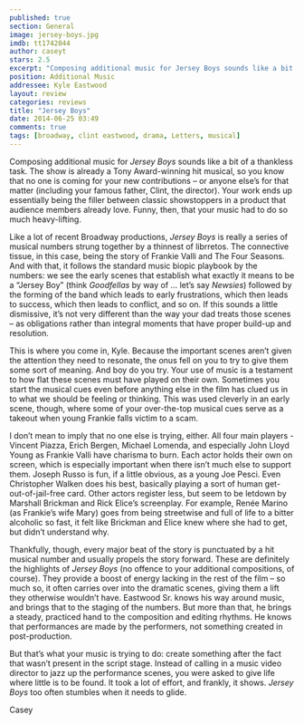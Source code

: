 ```yaml
---
published: true
section: General
image: jersey-boys.jpg
imdb: tt1742044
author: caseyt 
stars: 2.5
excerpt: "Composing additional music for Jersey Boys sounds like a bit of a thankless task. The show is already a Tony Award-winning hit musical, so you know that no one is coming for your new contributions - or anyone else's for that matter (including your famous father, Clint, the director)."
position: Additional Music
addressee: Kyle Eastwood
layout: review
categories: reviews
title: "Jersey Boys"
date: 2014-06-25 03:49
comments: true
tags: [broadway, clint eastwood, drama, Letters, musical]
---
```

<p>Composing additional music for <em>Jersey Boys </em>sounds like a bit of a thankless task. The show is already a Tony Award-winning hit musical, so you know that no one is coming for your new contributions &ndash; or anyone else&rsquo;s for that matter (including your famous father, Clint, the director). Your work ends up essentially being the filler between classic showstoppers in a product that audience members already love. Funny, then, that your music had to do so much heavy-lifting.</p>
<p>Like a lot of recent Broadway productions, <em>Jersey Boys</em> is really a series of musical numbers strung together by a thinnest of librretos.  The connective tissue, in this case, being the story of Frankie Valli and The Four Seasons. And with that, it follows the standard music biopic playbook by the numbers: we see the early scenes that establish what exactly it means to be a &ldquo;Jersey Boy&rdquo; (think <em>Goodfellas</em> by way of &hellip; let&rsquo;s say <em>Newsies</em>) followed by the forming of the band which leads to early frustrations, which then leads to success, which then leads to conflict, and so on. If this sounds a little dismissive, it&rsquo;s not very different than the way your dad treats those scenes &ndash; as obligations rather than integral moments that have proper build-up and resolution.</p>
<p>This is where you come in, Kyle. Because the important scenes aren&rsquo;t given the attention they need to resonate, the onus fell on you to try to give them some sort of meaning. And boy do you try. Your use of music is a testament to how flat these scenes must have played on their own. Sometimes you start the musical cues even before anything else in the film has clued us in to what we should be feeling or thinking. This was used cleverly in an early scene, though, where some of your over-the-top musical cues serve as a takeout when young Frankie falls victim to a scam.</p>
<p>I don&rsquo;t mean to imply that no one else is trying, either. All four main players - Vincent Piazza, Erich Bergen, Michael Lomenda, and especially John Lloyd Young as Frankie Valli have charisma to burn. Each actor holds their own on screen, which is especially important when there isn&rsquo;t much else to support them. Joseph Russo is fun, if a little obvious, as a young Joe Pesci. Even Christopher Walken does his best, basically playing a sort of human get-out-of-jail-free card. Other actors register less, but seem to be letdown by Marshall Brickman and Rick Elice&rsquo;s screenplay. For example, Ren&eacute;e Marino (as Frankie&rsquo;s wife Mary) goes from being streetwise and full of life to a bitter alcoholic so fast, it felt like Brickman and Elice knew where she had to get, but didn&rsquo;t understand why.</p>
<p>Thankfully, though, every major beat of the story is punctuated by a hit musical number and usually propels the story forward. These are definitely the highlights of <em>Jersey Boys </em>(no offence to your additional compositions, of course). They provide a boost of energy lacking in the rest of the film &ndash; so much so, it often carries over into the dramatic scenes, giving them a lift they otherwise wouldn&rsquo;t have. Eastwood Sr. knows his way around music, and brings that to the staging of the numbers. But more than that, he brings a steady, practiced hand to the composition and editing rhythms. He knows that performances are made by the performers, not something created in post-production.</p>
<p>But that&rsquo;s what your music is trying to do: create something after the fact that wasn&rsquo;t present in the script stage. Instead of calling in a music video director to jazz up the performance scenes, you were asked to give life where little is to be found. It took a lot of effort, and frankly, it shows. <em>Jersey Boys </em>too often stumbles when it needs to glide.</p>
<p>Casey</p>
